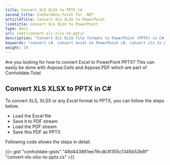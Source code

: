 ```yaml
---
title: Convert XLS XLSX to PPTX C#
second_title: Conholdate.Total for .NET
articleTitle: Convert XLS XLSX to PowerPoint
linktitle: Convert XLS XLSX to PowerPoint
type: docs
url: /net/convert-xls-xlsx-to-pptx/
description: "Convert XLS XLSX file formats to PowerPoint (PPTX) in C#."
keywords: "convert c#, convert excel to PowerPoint c#, convert xls to pptx c#, convert xlsx to powerpoint c#, .NET convert xls xlsx, xls to pptx .net, xlsx to pptx asp .net, c# converter for xls, c# converter for xlsx, excel to pptx c#, sheet to slide"
weight: 10
---
```


Are you looking for how to convert Excel to PowerPoint PPTX? This can easily be done with Aspose.Cells and Aspose.PDF which are part of Conholdate.Total.

## **Convert XLS XLSX to PPTX in C#**
To convert XLS, XLSX or any Excel format to PPTX, you can follow the steps below.

- Load the Excel file 
- Save it to PDF stream
- Load the PDF stream
- Save this PDF as PPTX

Following code shows the steps in detail.

{{< gist "conholdate-gists" "48d443861ee79cdb3f355c1345b52b6f" "convert-xls-xlsx-to-pptx.cs" >}}
